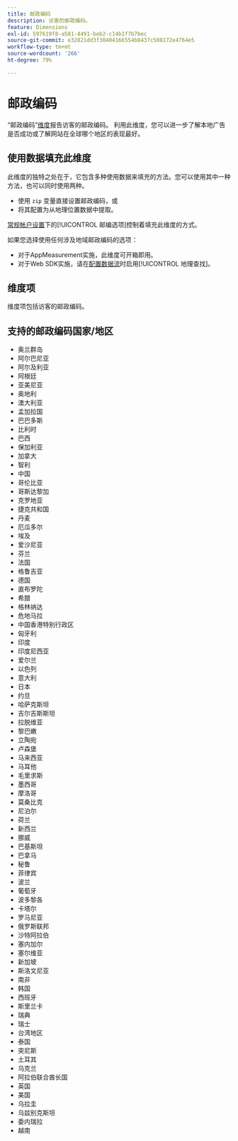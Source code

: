 ```yaml
---
title: 邮政编码
description: 访客的邮政编码。
feature: Dimensions
exl-id: 597619f8-a581-4491-beb2-c14b1f7b7bec
source-git-commit: e32821dd3f30404166554b8437c508172e4764e5
workflow-type: tm+mt
source-wordcount: '266'
ht-degree: 79%

---
```


# 邮政编码

“邮政编码”[维度](overview.md)报告访客的邮政编码。 利用此维度，您可以进一步了解本地广告是否成功或了解网站在全球哪个地区的表现最好。

## 使用数据填充此维度

此维度的独特之处在于，它包含多种使用数据来填充的方法。您可以使用其中一种方法，也可以同时使用两种。

* 使用 `zip` 变量直接设置邮政编码，或
* 将其配置为从地理位置数据中提取。

[常规帐户设置](/help/admin/admin/c-manage-report-suites/c-edit-report-suites/general/general-acct-settings-admin.md)下的[!UICONTROL 邮编选项]控制着填充此维度的方式。

如果您选择使用任何涉及地域邮政编码的选项：

* 对于AppMeasurement实施，此维度可开箱即用。
* 对于Web SDK实施，请在[配置数据流](https://experienceleague.adobe.com/docs/experience-platform/datastreams/configure.html?lang=zh-Hans)时启用[!UICONTROL 地理查找]。

## 维度项

维度项包括访客的邮政编码。

## 支持的邮政编码国家/地区

* 奥兰群岛
* 阿尔巴尼亚
* 阿尔及利亚
* 阿根廷
* 亚美尼亚
* 奥地利
* 澳大利亚
* 孟加拉国
* 巴巴多斯
* 比利时
* 巴西
* 保加利亚
* 加拿大
* 智利
* 中国
* 哥伦比亚
* 哥斯达黎加
* 克罗地亚
* 捷克共和国
* 丹麦
* 厄瓜多尔
* 埃及
* 爱沙尼亚
* 芬兰
* 法国
* 格鲁吉亚
* 德国
* 直布罗陀
* 希腊
* 格林纳达
* 危地马拉
* 中国香港特别行政区
* 匈牙利
* 印度
* 印度尼西亚
* 爱尔兰
* 以色列
* 意大利
* 日本
* 约旦
* 哈萨克斯坦
* 吉尔吉斯斯坦
* 拉脱维亚
* 黎巴嫩
* 立陶宛
* 卢森堡
* 马来西亚
* 马耳他
* 毛里求斯
* 墨西哥
* 摩洛哥
* 莫桑比克
* 尼泊尔
* 荷兰
* 新西兰
* 挪威
* 巴基斯坦
* 巴拿马
* 秘鲁
* 菲律宾
* 波兰
* 葡萄牙
* 波多黎各
* 卡塔尔
* 罗马尼亚
* 俄罗斯联邦
* 沙特阿拉伯
* 塞内加尔
* 塞尔维亚
* 新加坡
* 斯洛文尼亚
* 南非
* 韩国
* 西班牙
* 斯里兰卡
* 瑞典
* 瑞士
* 台湾地区
* 泰国
* 突尼斯
* 土耳其
* 乌克兰
* 阿拉伯联合酋长国
* 英国
* 美国
* 乌拉圭
* 乌兹别克斯坦
* 委内瑞拉
* 越南
